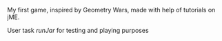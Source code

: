 My first game, inspired by Geometry Wars, made with help of tutorials on jME.

User task *runJar* for testing and playing purposes
